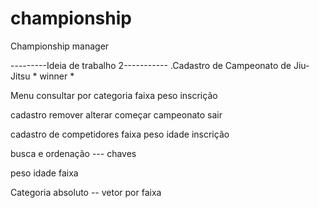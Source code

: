 # championship
Championship manager 
 
---------Ideia de trabalho 2-----------
.Cadastro de Campeonato de Jiu-Jitsu * winner *

Menu
consultar por categoria
	faixa 
	peso
	inscrição

cadastro
remover
alterar
começar campeonato
sair

cadastro de competidores
	faixa
	peso 
	idade
	inscrição

busca e ordenação --- chaves
  
  peso
  idade
  faixa
  
Categoria absoluto -- vetor
   por faixa


